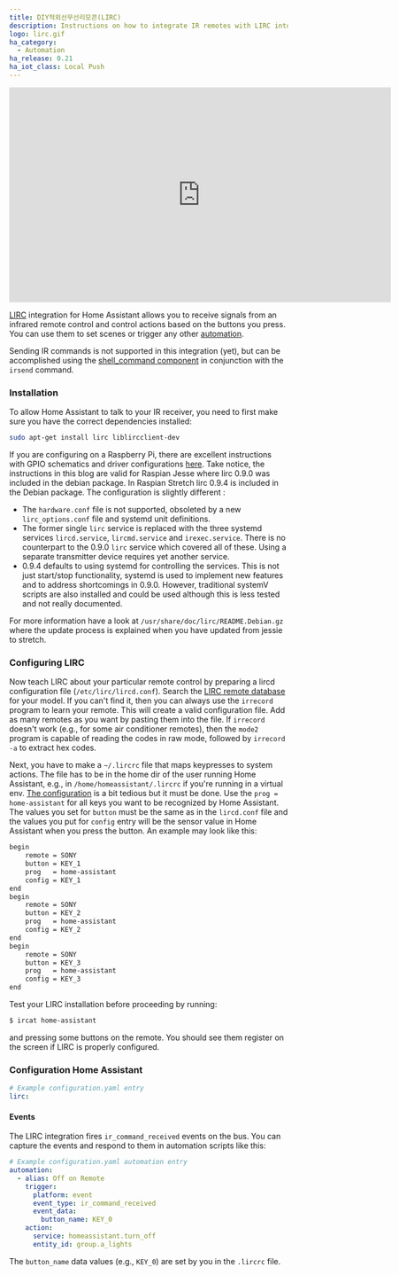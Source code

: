 ```yaml
---
title: DIY적외선무선리모콘(LIRC)
description: Instructions on how to integrate IR remotes with LIRC into Home Assistant.
logo: lirc.gif
ha_category:
  - Automation
ha_release: 0.21
ha_iot_class: Local Push
---
```


<iframe width="690" height="388" src="https://www.youtube.com/embed/7vmzQ8bWwmo" frameborder="0" allow="accelerometer; autoplay; encrypted-media; gyroscope; picture-in-picture" allowfullscreen></iframe>

[LIRC](http://www.lirc.org/) integration for Home Assistant allows you to receive signals from an infrared remote control and control actions based on the buttons you press. You can use them to set scenes or trigger any other [automation](/integrations/automation/).

Sending IR commands is not supported in this integration (yet), but can be accomplished using the [shell_command component](/integrations/shell_command/) in conjunction with the `irsend` command.

### Installation

To allow Home Assistant to talk to your IR receiver, you need to first make sure you have the correct dependencies installed:

```bash
sudo apt-get install lirc liblircclient-dev
```

<div class='note'>

If you are configuring on a Raspberry Pi, there are excellent instructions with GPIO schematics and driver configurations [here](http://alexba.in/blog/2013/01/06/setting-up-lirc-on-the-raspberrypi/). Take notice, the instructions in this blog are valid for Raspian Jesse where lirc 0.9.0 was included in the debian package. In Raspian Stretch lirc 0.9.4 is included in the Debian package.
The configuration is slightly different :

 - The `hardware.conf` file is not supported, obsoleted by a new `lirc_options.conf` file and systemd unit definitions.
 - The former single `lirc` service is replaced with the three systemd services `lircd.service`, `lircmd.service` and `irexec.service`. There is no counterpart to the 0.9.0 `lirc` service which covered all of these. Using a separate transmitter device requires yet another service.
 - 0.9.4 defaults to using systemd for controlling the services. This is not just start/stop functionality, systemd is used to implement new features and to address shortcomings in 0.9.0. However, traditional systemV scripts are also installed and could be used although this is less tested and not really documented.

For more information have a look at `/usr/share/doc/lirc/README.Debian.gz` where the update process is explained when you have updated from jessie to stretch.

</div>

### Configuring LIRC

Now teach LIRC about your particular remote control by preparing a lircd configuration file (`/etc/lirc/lircd.conf`). Search the [LIRC remote database](http://lirc.sourceforge.net/remotes/) for your model. If you can't find it, then you can always use the `irrecord` program to learn your remote. This will create a valid configuration file. Add as many remotes as you want by pasting them into the file. If `irrecord` doesn't work (e.g., for some air conditioner remotes), then the `mode2` program is capable of reading the codes in raw mode, followed by `irrecord -a` to extract hex codes.

Next, you have to make a `~/.lircrc` file that maps keypresses to system actions. The file has to be in the home dir of the user running Home Assistant, e.g., in `/home/homeassistant/.lircrc` if you're running in a virtual env. [The configuration](http://www.lirc.org/html/configure.html) is a bit tedious but it must be done. Use the `prog = home-assistant` for all keys you want to be recognized by Home Assistant. The values you set for `button` must be the same as in the `lircd.conf` file and the values you put for `config` entry will be the sensor value in Home Assistant when you press the button. An example may look like this:

```bash
begin
    remote = SONY
    button = KEY_1
    prog   = home-assistant
    config = KEY_1
end
begin
    remote = SONY
    button = KEY_2
    prog   = home-assistant
    config = KEY_2
end
begin
    remote = SONY
    button = KEY_3
    prog   = home-assistant
    config = KEY_3
end
```

Test your LIRC installation before proceeding by running:

```bash
$ ircat home-assistant
```

and pressing some buttons on the remote. You should see them register on the screen if LIRC is properly configured.


### Configuration Home Assistant

```yaml
# Example configuration.yaml entry
lirc:
```

#### Events

The LIRC integration fires `ir_command_received` events on the bus. You can capture the events and respond to them in automation scripts like this:

```yaml
# Example configuration.yaml automation entry
automation:
  - alias: Off on Remote
    trigger:
      platform: event
      event_type: ir_command_received
      event_data:
        button_name: KEY_0
    action:
      service: homeassistant.turn_off
      entity_id: group.a_lights
```

The `button_name` data values (e.g., `KEY_0`) are set by you in the `.lircrc` file.
